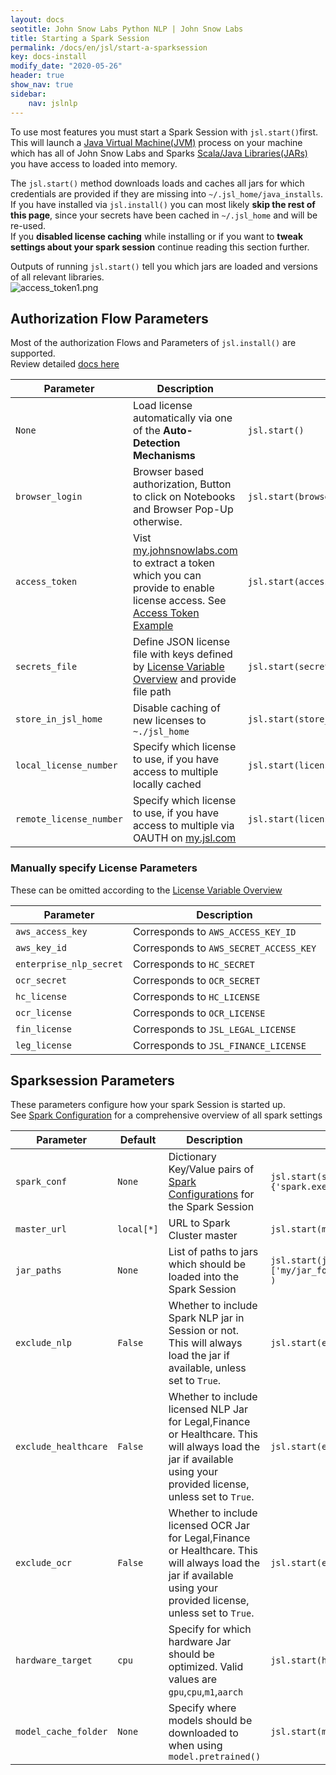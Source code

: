 ```yaml
---
layout: docs
seotitle: John Snow Labs Python NLP | John Snow Labs
title: Starting a Spark Session
permalink: /docs/en/jsl/start-a-sparksession
key: docs-install
modify_date: "2020-05-26"
header: true
show_nav: true
sidebar:
    nav: jslnlp
---
```


<div class="main-docs" markdown="1"><div class="h3-box" markdown="1">

To use most features you must start a Spark Session with `jsl.start()`first.        
This will launch a [Java Virtual Machine(JVM)](https://en.wikipedia.org/wiki/Java_virtual_machine) process on your machine
which has all of John Snow Labs and Sparks [Scala/Java Libraries(JARs)](https://de.wikipedia.org/wiki/Java_Archive) you have access to loaded into memory. 

The `jsl.start()` method downloads loads  and caches all jars for which credentials are provided if they are missing into `~/.jsl_home/java_installs`.       
If you have installed via `jsl.install()` you can most likely **skip the rest of this page**, since your secrets have been cached in `~/.jsl_home` and will be re-used.        
If you **disabled license caching** while installing or if you want to **tweak settings about your spark session** continue reading this section further.        

Outputs of running `jsl.start()` tell you which jars are loaded and versions of all relevant libraries.  
![access_token1.png](/assets/images/jsl_lib/start/start.png)

</div><div class="h3-box" markdown="1">

## Authorization Flow Parameters 
Most of the authorization Flows and Parameters of `jsl.install()` are supported.                 
Review detailed [docs here](https://nlu.johnsnowlabs.com/docs/en/jsl/install#authorization-flows-overview)  

| Parameter               | Description                                                                                                                                                                                                          | Example                                          | Default |
|-------------------------|----------------------------------------------------------------------------------------------------------------------------------------------------------------------------------------------------------------------|--------------------------------------------------|---------|
| `None`                  | Load license automatically via one of the **Auto-Detection Mechanisms**                                                                                                                                              | `jsl.start()`                                    | `False` |
| `browser_login`         | Browser based authorization, Button to click on Notebooks and Browser Pop-Up otherwise.                                                                                                                              | `jsl.start(browser_login=True)`                  | `False` |
| `access_token`          | Vist [my.johnsnowlabs.com](https://my.johnsnowlabs.com/) to extract a token which you can provide to enable license access. See [Access Token Example](http://nlu.johnsnowlabs.com/docs/en/jsl/install#via-access-token) | `jsl.start(access_token='myToken')`              | `None`  |
| `secrets_file`          | Define JSON license file with keys  defined by [License Variable Overview](https://nlu.johnsnowlabs.com/docs/en/jsl/install#license-variables-names-for-json-and-os-variables) and provide file path                     | `jsl.start(secrets_file='path/to/license.json')` | `None`  |
| `store_in_jsl_home`     | Disable caching of new licenses to `~./jsl_home`                                                                                                                                                                     | `jsl.start(store_in_jsl_home=False)`             | `True`  |
| `local_license_number`  | Specify which license to use, if you have access to multiple locally cached                                                                                                                                          | `jsl.start(license_number=5)`                    | `0`     |
| `remote_license_number` | Specify which license to use, if you have access to multiple via OAUTH on [my.jsl.com](https://my.johnsnowlabs.com/)                                                                                                 | `jsl.start(license_number=5)`                    | `0`     |

</div><div class="h3-box" markdown="1">

### Manually specify License Parameters 
These can be omitted according to the [License Variable Overview](https://nlu.johnsnowlabs.com/docs/en/jsl/install#license-variables-names-for-json-and-os-variables)

| Parameter               | Description                            |
|-------------------------|----------------------------------------|
| `aws_access_key`        | Corresponds to `AWS_ACCESS_KEY_ID`     |
| `aws_key_id`            | Corresponds to `AWS_SECRET_ACCESS_KEY` |
| `enterprise_nlp_secret` | Corresponds to `HC_SECRET`             |
| `ocr_secret`            | Corresponds to `OCR_SECRET`            |
| `hc_license`            | Corresponds to `HC_LICENSE`            |
| `ocr_license`           | Corresponds to `OCR_LICENSE`           |
| `fin_license`           | Corresponds to `JSL_LEGAL_LICENSE`     |
| `leg_license`           | Corresponds to `JSL_FINANCE_LICENSE`   |

</div><div class="h3-box" markdown="1">

## Sparksession Parameters
These parameters configure how your spark Session is started up.        
See [Spark Configuration](https://spark.apache.org/docs/latest/configuration.html) for a comprehensive overview of all spark settings 

| Parameter            | Default    | Description                                                                                                                                                        | Example                                                                     |
|----------------------|------------|--------------------------------------------------------------------------------------------------------------------------------------------------------------------|-----------------------------------------------------------------------------|
| `spark_conf`         | `None`     | Dictionary Key/Value pairs of [Spark Configurations](https://spark.apache.org/docs/latest/configuration.html) for the Spark Session                                | `jsl.start(spark_conf={'spark.executor.memory':'6g'})`                      |
| `master_url`         | `local[*]` | URL to Spark Cluster master                                                                                                                                        | `jsl.start(master_url='spark://my.master')`                                 |
| `jar_paths`          | `None`     | List of paths to jars which should be loaded into the Spark Session                                                                                                | `jsl.start(jar_paths=['my/jar_folder/jar1.zip','my/jar_folder/jar2.zip'] )` |
| `exclude_nlp`        | `False`    | Whether to include Spark NLP jar in Session or not. This will always load the jar if available, unless set to `True`.                                              | `jsl.start(exclude_nlp=True)`                                               |
| `exclude_healthcare` | `False`    | Whether to include licensed NLP Jar for Legal,Finance or Healthcare. This will always load the jar if available using your provided license, unless set to `True`. | `jsl.start(exclude_healthcare=True)`                                        |
| `exclude_ocr`        | `False`    | Whether to include licensed OCR Jar for Legal,Finance or Healthcare. This will always load the jar if available using your provided license, unless set to `True`. | `jsl.start(exclude_ocr=True)`                                               |
| `hardware_target`    | `cpu`      | Specify for which hardware Jar should be optimized. Valid values are `gpu`,`cpu`,`m1`,`aarch`                                                                      | `jsl.start(hardware_target='m1')`                                           |
| `model_cache_folder` | `None`     | Specify where models should be downloaded to when using `model.pretrained()`                                                                                       | `jsl.start(model_cache_folder=True)`                                        |

</div></div>